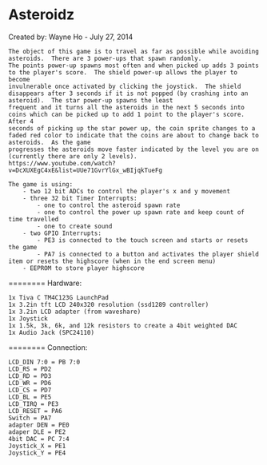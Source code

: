 Asteroidz
========
Created by: Wayne Ho - July 27, 2014
 
 	The object of this game is to travel as far as possible while avoiding asteroids.  There are 3 power-ups that spawn randomly.
 	The points power-up spawns most often and when picked up adds 3 points to the player's score.  The shield power-up allows the player to become
 	invulnerable once activated by clicking the joystick.  The shield disappears after 3 seconds if it is not popped (by crashing into an asteroid).  The star power-up spawns the least
 	frequent and it turns all the asteroids in the next 5 seconds into coins which can be picked up to add 1 point to the player's score.  After 4
    seconds of picking up the star power up, the coin sprite changes to a faded red color to indicate that the coins are about to change back to asteroids.  As the game
    progresses the asteroids move faster indicated by the level you are on (currently there are only 2 levels).
    https://www.youtube.com/watch?v=DcXUXEgC4xE&list=UUe71GvrYlGx_wBIjqkTueFg
 
 	The game is using:
 		- two 12 bit ADCs to control the player's x and y movement
 		- three 32 bit Timer Interrupts:
 			- one to control the asteroid spawn rate
 			- one to control the power up spawn rate and keep count of time travelled
 			- one to create sound
 		- two GPIO Interrupts:
 			- PE3 is connected to the touch screen and starts or resets the game
 			- PA7 is connected to a button and activates the player shield item or resets the highscore (when in the end screen menu)
 		- EEPROM to store player highscore
 
 
========
    Hardware:
 
    1x Tiva C TM4C123G LaunchPad
    1x 3.2in tft LCD 240x320 resolution (ssd1289 controller)
    1x 3.2in LCD adapter (from waveshare)
    1x Joystick
    1x 1.5k, 3k, 6k, and 12k resistors to create a 4bit weighted DAC
    1x Audio Jack (SPC24110)
 
========
   Connection:
 
  	LCD_DIN 7:0 = PB 7:0
    LCD_RS = PD2
    LCD_RD = PD3
    LCD_WR = PD6
    LCD_CS = PD7
    LCD_BL = PE5
    LCD_TIRQ = PE3
    LCD_RESET = PA6
    Switch = PA7
    adapter DEN = PE0
    adaper DLE = PE2
    4bit DAC = PC 7:4
    Joystick_X = PE1
    Joystick_Y = PE4
